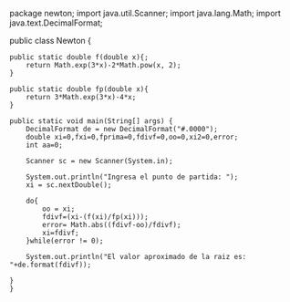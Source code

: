 package newton;
import java.util.Scanner;
import java.lang.Math;
import java.text.DecimalFormat;


public class Newton {
    
    public static double f(double x){;
        return Math.exp(3*x)-2*Math.pow(x, 2);
    }
    
    public static double fp(double x){
        return 3*Math.exp(3*x)-4*x;
    }
    
    public static void main(String[] args) {
        DecimalFormat de = new DecimalFormat("#.0000");
        double xi=0,fxi=0,fprima=0,fdivf=0,oo=0,xi2=0,error;
        int aa=0;
      
        Scanner sc = new Scanner(System.in);
        
        System.out.println("Ingresa el punto de partida: ");
        xi = sc.nextDouble();
        
        do{
            oo = xi;
            fdivf=(xi-(f(xi)/fp(xi)));
            error= Math.abs((fdivf-oo)/fdivf);
            xi=fdivf;
        }while(error != 0);
        
        System.out.println("El valor aproximado de la raiz es: "+de.format(fdivf));
       
    }
    }

